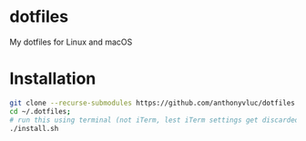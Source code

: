 # dotfiles
My dotfiles for Linux and macOS

# Installation
```sh
git clone --recurse-submodules https://github.com/anthonyvluc/dotfiles ~/.dotfiles
cd ~/.dotfiles;
# run this using terminal (not iTerm, lest iTerm settings get discarded on exit)
./install.sh
```

